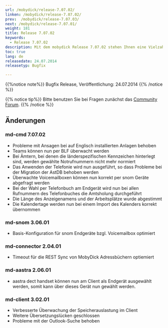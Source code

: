 ```yaml
---
url: /mobydick/release-7.07.02/
linken: /mobydick/release-7.07.02/
prev:  /mobydick/release-7.07.03/
next: /mobydick/release-7.07.01/
weight: 181
title: Release 7.07.02
keywords:
  - Release 7.07.02
description: Mit dem mobydick Release 7.07.02 stehen Ihnen eine Vielzahl an neuen Funtionen zur Verfügung.
toc: true
lang: de
releasedate: 24.07.2014
releasetyp: Bugfix

---
```


{{%notice note%}}
Bugfix Release, Veröffentlichung: 24.07.2014
{{% /notice %}}

{{% notice tip%}}
Bitte benutzen Sie bei Fragen zunächst das [Community Forum](http://community.pascom.net/forum.php "Zu unserem Forum").
{{% /notice %}}

## Änderungen

### md-cmd 7.07.02

*   Probleme mit Ansagen bei auf Englisch installierten Anlagen behoben
*   Teams können nun per BLF überwacht werden
*   Bei Ämtern, bei denen die länderspezifischen Kennzeichen hinterlegt sind, werden gewählte Notrufnummern nicht mehr normiert
*   Das Anwenden der Telefonie wird nun ausgeführt, so dass Probleme bei der Migration der AstDB behoben werden
*   Überwachte Voicemailboxen können nun korrekt per snom Geräte abgefragt werden
*   Bei der Wahl per Telefonbuch am Endgerät wird nun bei allen Rufnummern des Telefonbuches die Amtsholung durchgeführt
*   Die Länge des Anzeigenamens und der Arbeitsplätze wurde abgestimmt
*   Die Kalendertage werden nun bei einem Import des Kalenders korrekt übernommen

### md-snom 3.06.01

*   Basis-Konfiguration für snom Endgeräte bzgl. Voicemailbox optimiert

### md-connector 2.04.01

*   Timeout für die REST Sync von MobyDick Adressbüchern optiemiert 

### md-aastra 2.06.01

*   aastra dect handset können nun am Client als Endgerät ausgewählt werden, somit kann über dieses Gerät nun gewählt werden.

### md-client 3.02.01

*   Verbesserte Überwachung der Speicherauslastung im Client
*   Weitere Übersetzungslücken geschlossen
*   Probleme mit der Outlook-Suche behoben 

